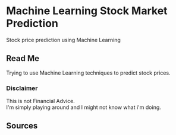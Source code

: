 # Machine Learning Stock Market Prediction <br>
Stock price prediction using Machine Learning

## Read Me <br>
Trying to use Machine Learning techniques to predict stock prices. <br>

### Disclaimer 
This is not Financial Advice. <br>
I'm simply playing around and I might not know what i'm doing. <br>

## Sources <br>
